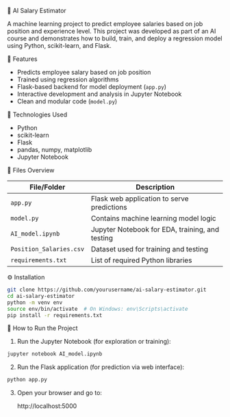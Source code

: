 🤖 AI Salary Estimator

A machine learning project to predict employee salaries based on job position and experience level. This project was developed as part of an AI course and demonstrates how to build, train, and deploy a regression model using Python, scikit-learn, and Flask.


📌 Features

- Predicts employee salary based on job position
- Trained using regression algorithms
- Flask-based backend for model deployment (`app.py`)
- Interactive development and analysis in Jupyter Notebook
- Clean and modular code (`model.py`)


🧠 Technologies Used

- Python
- scikit-learn
- Flask
- pandas, numpy, matplotlib
- Jupyter Notebook


📂 Files Overview

| File/Folder             | Description                                        |
|-------------------------|----------------------------------------------------|
| `app.py`                | Flask web application to serve predictions         |
| `model.py`              | Contains machine learning model logic              |
| `AI_model.ipynb`        | Jupyter Notebook for EDA, training, and testing    |
| `Position_Salaries.csv` | Dataset used for training and testing              |
| `requirements.txt`      | List of required Python libraries                  |


⚙️ Installation

```bash
git clone https://github.com/yourusername/ai-salary-estimator.git
cd ai-salary-estimator
python -m venv env
source env/bin/activate  # On Windows: env\Scripts\activate
pip install -r requirements.txt

```

🚀 How to Run the Project

1. Run the Jupyter Notebook (for exploration or training):

```bash
jupyter notebook AI_model.ipynb

```

2. Run the Flask application (for prediction via web interface):
   
```bash
python app.py

```

3. Open your browser and go to:
   
   http://localhost:5000



